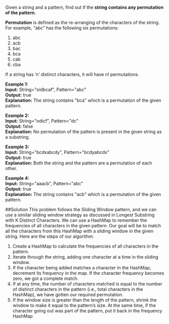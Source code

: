 Given a string and a pattern, find out if the **string contains any permutation of the pattern**.

**Permutation** is defined as the re-arranging of the characters of the string.
For example, “abc” has the following six permutations:
1. abc
2. acb
3. bac
4. bca
5. cab
6. cba

If a string has ‘n’ distinct characters, it will have n! permutations.

**Example 1:**  
**Input:** String="oidbcaf", Pattern="abc"  
**Output:** true  
**Explanation:** The string contains "bca" which is a permutation of the given pattern.

**Example 2:**  
**Input:** String="odicf", Pattern="dc"  
**Output:** false  
**Explanation:** No permutation of the pattern is present in the given string as a substring.

**Example 3:**  
**Input:** String="bcdxabcdy", Pattern="bcdyabcdx"  
**Output:** true  
**Explanation:** Both the string and the pattern are a permutation of each other.

**Example 4:**  
**Input:** String="aaacb", Pattern="abc"  
**Output:** true  
**Explanation:** The string contains "acb" which is a permutation of the given pattern.

##Solution
This problem follows the Sliding Window pattern, and we can use a similar sliding window strategy as discussed in Longest
Substring with K Distinct Characters. We can use a HashMap to remember the frequencies of all characters in the given
pattern. Our goal will be to match all the characters from this HashMap with a sliding window in the given string.
Here are the steps of our algorithm:
1. Create a HashMap to calculate the frequencies of all characters in the pattern.
2. Iterate through the string, adding one character at a time in the sliding window.
3. If the character being added matches a character in the HashMap, decrement its frequency in the map. If the character
   frequency becomes zero, we got a complete match.
4. If at any time, the number of characters matched is equal to the number of distinct characters in the pattern
   (i.e., total characters in the HashMap), we have gotten our required permutation.
5. If the window size is greater than the length of the pattern, shrink the window to make it equal to the pattern’s size.
   At the same time, if the character going out was part of the pattern, put it back in the frequency HashMap